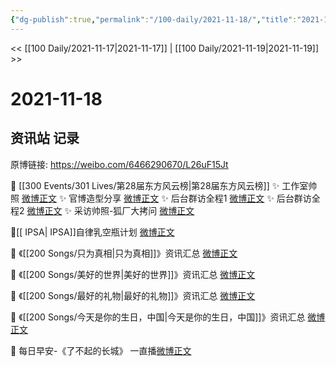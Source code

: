 ```yaml
---
{"dg-publish":true,"permalink":"/100-daily/2021-11-18/","title":"2021-11-18"}
---
```



<< [[100 Daily/2021-11-17\|2021-11-17]] | [[100 Daily/2021-11-19\|2021-11-19]] >>

# 2021-11-18

## 资讯站 记录

原博链接: https://weibo.com/6466290670/L26uF15Jt

💫 [[300 Events/301 Lives/第28届东方风云榜\|第28届东方风云榜]]
✨ 工作室帅照 [微博正文](https://m.weibo.cn/6466290670/4704973331367650)
✨ 官博造型分享 [微博正文](https://m.weibo.cn/6466290670/4705019012843462)
✨ 后台群访全程1 [微博正文](https://m.weibo.cn/6466290670/4704951835559337)
✨ 后台群访全程2 [微博正文](https://m.weibo.cn/6466290670/4704836546726990)
✨ 采访帅照-狐厂大拷问 [微博正文](https://m.weibo.cn/6466290670/4704806448400226)

💫[[ IPSA\| IPSA]]自律乳空瓶计划 [微博正文](https://m.weibo.cn/6466290670/4704869966939002)

💫 《[[200 Songs/只为真相\|只为真相]]》资讯汇总 [微博正文](https://m.weibo.cn/6466290670/4704856360879674)

💫 《[[200 Songs/美好的世界\|美好的世界]]》资讯汇总 [微博正文](https://m.weibo.cn/6466290670/4704911206383870)

💫 《[[200 Songs/最好的礼物\|最好的礼物]]》资讯汇总 [微博正文](https://m.weibo.cn/6466290670/4704907045112361)

💫 《[[200 Songs/今天是你的生日，中国\|今天是你的生日，中国]]》资讯汇总 [微博正文](https://m.weibo.cn/6466290670/4704836735993705)

💫 每日早安-《了不起的长城》 一直播[微博正文](https://m.weibo.cn/6466290670/4704802358954584)
